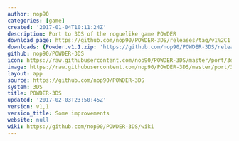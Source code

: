 ```yaml
---
author: nop90
categories: [game]
created: '2017-01-04T10:11:24Z'
description: Port to 3DS of the roguelike game POWDER
download_page: https://github.com/nop90/POWDER-3DS/releases/tag/v1%2C1
downloads: {Powder.v1.1.zip: 'https://github.com/nop90/POWDER-3DS/releases/download/v1%2C1/Powder.v1.1.zip'}
github: nop90/POWDER-3DS
icon: https://raw.githubusercontent.com/nop90/POWDER-3DS/master/port/3ds/icon.png
image: https://raw.githubusercontent.com/nop90/POWDER-3DS/master/port/3ds/banner.png
layout: app
source: https://github.com/nop90/POWDER-3DS
system: 3DS
title: POWDER-3DS
updated: '2017-02-03T23:50:45Z'
version: v1,1
version_title: Some improvements
website: null
wiki: https://github.com/nop90/POWDER-3DS/wiki
---
```

